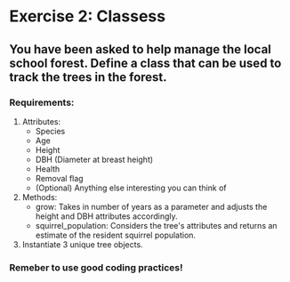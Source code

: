 # Exercise 2: Classess
## You have been asked to help manage the local school forest. Define a class that can be used to track the trees in the forest.
### Requirements:
1. Attributes:
    - Species
    - Age
    - Height
    - DBH (Diameter at breast height)
    - Health
    - Removal flag
    - (Optional) Anything else interesting you can think of
1. Methods:
    - grow: Takes in number of years as a parameter and adjusts the height and DBH attributes accordingly. 
    - squirrel_population: Considers the tree's attributes and returns an estimate of the resident squirrel population. 
1. Instantiate 3 unique tree objects.

### Remeber to use good coding practices!